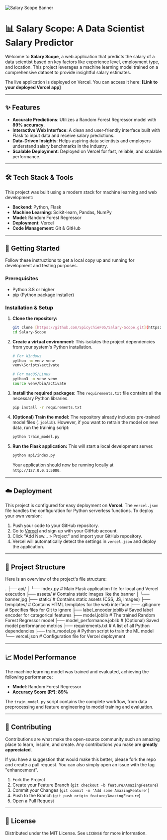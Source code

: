 ![Salary Scope Banner](./assets/banner.jpg)

# 📊 Salary Scope: A Data Scientist Salary Predictor

Welcome to **Salary Scope**, a web application that predicts the salary of a data scientist based on key factors like experience level, employment type, and location. This project leverages a machine learning model trained on a comprehensive dataset to provide insightful salary estimates.

The live application is deployed on Vercel. You can access it here: **[Link to your deployed Vercel app]**

---

## ✨ Features

* **Accurate Predictions**: Utilizes a Random Forest Regressor model with **89% accuracy**.
* **Interactive Web Interface**: A clean and user-friendly interface built with Flask to input data and receive salary predictions.
* **Data-Driven Insights**: Helps aspiring data scientists and employers understand salary benchmarks in the industry.
* **Scalable Deployment**: Deployed on Vercel for fast, reliable, and scalable performance.

---

## 🛠️ Tech Stack & Tools

This project was built using a modern stack for machine learning and web development:

* **Backend**: Python, Flask
* **Machine Learning**: Scikit-learn, Pandas, NumPy
* **Model**: Random Forest Regressor
* **Deployment**: Vercel
* **Code Management**: Git & GitHub

---

## 🚀 Getting Started

Follow these instructions to get a local copy up and running for development and testing purposes.

### Prerequisites

* Python 3.8 or higher
* pip (Python package installer)

### Installation & Setup

1.  **Clone the repository:**
    ```sh
    git clone [https://github.com/SpicychieF05/Salary-Scope.git](https://github.com/SpicychieF05/Salary-Scope.git)
    cd Salary-Scope
    ```

2.  **Create a virtual environment:**
    This isolates the project dependencies from your system's Python installation.
    ```sh
    # For Windows
    python -m venv venv
    venv\Scripts\activate

    # For macOS/Linux
    python3 -m venv venv
    source venv/bin/activate
    ```

3.  **Install the required packages:**
    The `requirements.txt` file contains all the necessary Python libraries.
    ```sh
    pip install -r requirements.txt
    ```

4.  **(Optional) Train the model:**
    The repository already includes pre-trained model files (`.joblib`). However, if you want to retrain the model on new data, run the training script:
    ```sh
    python train_model.py
    ```

5.  **Run the Flask application:**
    This will start a local development server.
    ```sh
    python api/index.py
    ```
    Your application should now be running locally at `http://127.0.0.1:5000`.

---

## ☁️ Deployment

This project is configured for easy deployment on **Vercel**. The `vercel.json` file handles the configuration for Python serverless functions. To deploy your own version:

1.  Push your code to your GitHub repository.
2.  Go to [Vercel](https://vercel.com) and sign up with your GitHub account.
3.  Click "Add New... > Project" and import your GitHub repository.
4.  Vercel will automatically detect the settings in `vercel.json` and deploy the application.

---

## 📁 Project Structure

Here is an overview of the project's file structure:


.
├── api/
│   └── index.py         # Main Flask application file for local and Vercel execution
├── assets/              # Contains static images like the banner
│   └── banner.jpg
├── static/              # Contains static assets (CSS, JS, images)
├── templates/           # Contains HTML templates for the web interface
├── .gitignore           # Specifies files for Git to ignore
├── label_encoder.joblib # Saved label encoder for categorical features
├── model.joblib         # The trained Random Forest Regressor model
├── model_performance.joblib # (Optional) Saved model performance metrics
├── requirements.txt     # A list of all Python dependencies
├── train_model.py       # Python script to train the ML model
└── vercel.json          # Configuration file for Vercel deployment


---

## 📈 Model Performance

The machine learning model was trained and evaluated, achieving the following performance:

* **Model**: Random Forest Regressor
* **Accuracy Score (R²)**: **89%**

The `train_model.py` script contains the complete workflow, from data preprocessing and feature engineering to model training and evaluation.

---

## 🤝 Contributing

Contributions are what make the open-source community such an amazing place to learn, inspire, and create. Any contributions you make are **greatly appreciated**.

If you have a suggestion that would make this better, please fork the repo and create a pull request. You can also simply open an issue with the tag "enhancement".

1.  Fork the Project
2.  Create your Feature Branch (`git checkout -b feature/AmazingFeature`)
3.  Commit your Changes (`git commit -m 'Add some AmazingFeature'`)
4.  Push to the Branch (`git push origin feature/AmazingFeature`)
5.  Open a Pull Request

---

## 📄 License

Distributed under the MIT License. See `LICENSE` for more information.
